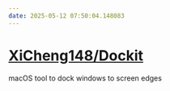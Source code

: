 ```yaml
---
date: 2025-05-12 07:50:04.148083
---
```


# [XiCheng148/Dockit](https://github.com/XiCheng148/Dockit)

macOS tool to dock windows to screen edges